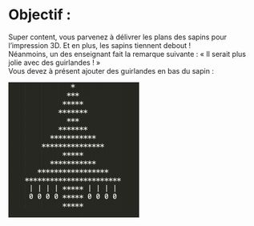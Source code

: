 # Objectif :
Super content, vous parvenez à délivrer les plans des sapins pour l’impression 3D. Et en
plus, les sapins tiennent debout !  
Néanmoins, un des enseignant fait la remarque suivante : « Il serait plus jolie avec des
guirlandes ! »  
Vous devez à présent ajouter des guirlandes en bas du sapin :

![Image Niveau 3](https://github.com/ThomasSEGALEN/ChristmasTree/blob/main/Level%203/Level3.PNG)
